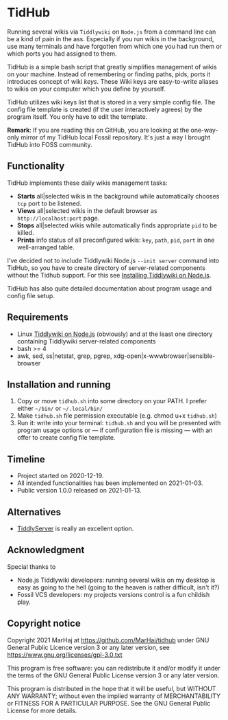 # TidHub

Running several wikis via `Tiddlywiki` on `Node.js` from a command line can be a kind of pain in the ass. Especially if you run wikis in the background, use many terminals and have forgotten from which one you had run them or which ports you had assigned to them.

TidHub is a simple bash script that greatly simplifies management of wikis on your machine. Instead of remembering or finding paths, pids, ports it introduces concept of wiki *keys*. These Wiki keys are easy-to-write aliases to wikis on your computer which you define by yourself.

TidHub utilizes wiki keys list that is stored in a very simple config file. The config file template is created (if the user interactively agrees) by the program itself. You only have to edit the template.

**Remark**: If you are reading this on GitHub, you are looking at the one-way-only mirror of my TidHub local Fossil repository. It's just a way I brought TidHub into FOSS community.

## Functionality

TidHub implements these daily wikis management tasks:

* **Starts** all|selected wikis in the background while automatically chooses `tcp` port to be listened.
* **Views** all|selected wikis in the default browser as `http://localhost:port` page.
* **Stops** all|selected wikis while automatically finds appropriate `pid` to be killed.
* **Prints** info status of all preconfigured wikis: `key`, `path`, `pid`, `port` in one well-arranged table.

I've decided not to include Tiddlywiki Node.js `--init server` command into TidHub, so you have to create directory of server-related components without the Tidhub support. For this see [Installing Tiddlywiki on Node.js](https://tiddlywiki.com/#Installing%20TiddlyWiki%20on%20Node.js).

TidHub has also quite detailed documentation about program usage and config file setup.

## Requirements

* Linux
[Tiddlywiki on Node.js](https://tiddlywiki.com/#Installing%20TiddlyWiki%20on%20Node.js) (obviously) and at the least one directory containing Tiddlywiki server-related components
* bash >= 4
* awk, sed, ss|netstat, grep, pgrep, xdg-open|x-wwwbrowser|sensible-browser

## Installation and running

1. Copy or move `tidhub.sh` into some directory on your PATH. I prefer either `~/bin/` or `~/.local/bin/`
2. Make `tidhub.sh` file permission executable (e.g. chmod u+x `tidhub.sh`)
3. Run it: write into your terminal: `tidhub.sh` and you will be presented with program usage options or — if configuration file is missing — with an offer to create config file template.

## Timeline

* Project started on 2020-12-19.
* All intended functionalities has been implemented on 2021-01-03.
* Public version 1.0.0 released on 2021-01-13.

## Alternatives

* [TiddlyServer](https://arlen22.github.io/tiddlyserver/) is really an excellent option.

## Acknowledgment

Special thanks to

* Node.js Tiddlywiki developers: running several wikis on my desktop is easy as going to the hell (going to the heaven is rather difficult, isn't it?)
* Fossil VCS developers: my projects versions control is a fun childish play.

## Copyright notice

Copyright  2021 MarHaj at https://github.com/MarHaj/tidhub
under GNU General Public Licence version 3 or any later version, see <https://www.gnu.org/licenses/gpl-3.0.txt>

This program is free software: you can redistribute it and/or modify it under the terms of the GNU General Public License version 3 or any later version.

This program is distributed in the hope that it will be useful, but WITHOUT ANY WARRANTY; without even the implied warranty of MERCHANTABILITY or FITNESS FOR A PARTICULAR PURPOSE.  See the GNU General Public License for more details.

